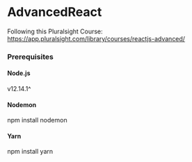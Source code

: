 # AdvancedReact

Following this Pluralsight Course: https://app.pluralsight.com/library/courses/reactjs-advanced/
 
### Prerequisites
#### Node.js
v12.14.1^

#### Nodemon
 npm install nodemon

#### Yarn
 npm install yarn

